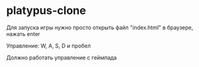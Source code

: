 # platypus-clone

Для запуска игры нужно просто открыть файл "index.html" в браузере, нажать enter

Управление: W, A, S, D и пробел

Должно работать управление с геймпада
